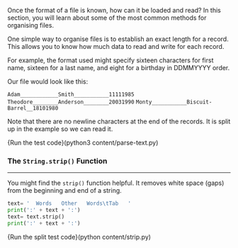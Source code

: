 Once the format of a file is known, how can it be loaded and read? In this section, you will learn about some of the most common methods for organising files.

One simple way to organise files is to establish an exact length for a record. This allows you to know how much data to read and write for each record. 

For example, the format used might specify sixteen characters for first name, sixteen for a last name, and eight for a birthday in DDMMYYYY order. 

Our file would look like this:

`Adam____________Smith___________11111985`
`Theodore________Anderson________20031990`
`Monty___________Biscuit-Barrel__18101980`

Note that there are no newline characters at the end of the records. It is split up in the example so we can read it.

{Run the test code}(python3 content/parse-text.py)


### The `String.strip()` Function
----
You might find the `strip()` function helpful. It removes white space (gaps) from the beginning and end of a string.

```python
text= '  Words   Other   Words\tTab   '
print(':' + text + ':')
text= text.strip()
print(':' + text + ':')
```
{Run the split test code}(python content/strip.py)


